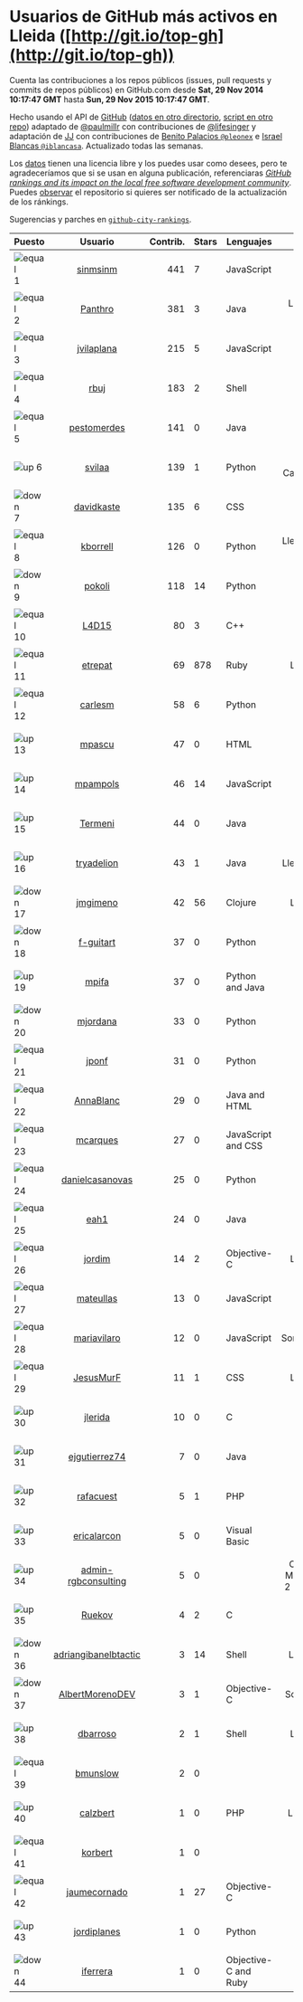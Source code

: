 
# Usuarios de GitHub más activos en Lleida ([http://git.io/top-gh](http://git.io/top-gh))



  Cuenta las contribuciones a los repos públicos (issues, pull requests y commits de repos públicos) en GitHub.com desde  **Sat, 29 Nov 2014 10:17:47 GMT** hasta **Sun, 29 Nov 2015 10:17:47 GMT**.

  Hecho usando el API de [GitHub](http://github.com) ([datos en otro directorio](https://github.com/JJ/top-github-users-data/tree/master/data), [script en otro repo](https://github.com/JJ/github-city-rankings/blob/master/get-city.coffee)) adaptado de [@paulmillr](https://github.com/paulmillr) con contribuciones de [@lifesinger](https://github.com/lifesinger) y adaptación de [JJ](http://jj.github.io) con contribuciones de [Benito Palacios `@pleonex`](http://github.com/pleonex) e [Israel Blancas `@iblancasa`](https://github.com/iblancasa). Actualizado todas las semanas.

  Los [datos](https://github.com/JJ/top-github-users-data/tree/master/data) tienen una licencia libre y los puedes usar como desees, pero te agradeceríamos que si se usan en alguna publicación, referenciaras [*GitHub rankings and its impact on the local free software development community*](https://thewinnower.com/papers/github-rankings-and-its-impact-on-the-local-free-software-development-community). Puedes [observar](https://github.com/JJ/top-github-users-data/subscription) el repositorio si quieres ser notificado de la actualización de los ránkings.

  Sugerencias y parches en [`github-city-rankings`](http://github.com/JJ/github-city-rankings).


| Puesto   |  Usuario  |Contrib.| Stars | Lenguajes   |      Lugar      |  Avatar  |
|----------|:---------:|-------:|-------|-------------|:---------------:|----------|
|![equal](https://raw.githubusercontent.com/JJ/github-city-rankings/master/img/equal.gif) 1 | [sinmsinm](https://github.com/sinmsinm) | 441 | 7 | JavaScript | Lleida | <img src='https://avatars2.githubusercontent.com/u/1745437?v=3&s=64' width="64" title='Alexandre Ballesté'> |
|![equal](https://raw.githubusercontent.com/JJ/github-city-rankings/master/img/equal.gif) 2 | [Panthro](https://github.com/Panthro) | 381 | 3 | Java | Lleida, Lleida, Spain | <img src='https://avatars0.githubusercontent.com/u/1565421?v=3&s=64' width="64" title='Rafael Roman'> |
|![equal](https://raw.githubusercontent.com/JJ/github-city-rankings/master/img/equal.gif) 3 | [jvilaplana](https://github.com/jvilaplana) | 215 | 5 | JavaScript | Lleida | <img src='https://avatars0.githubusercontent.com/u/732164?v=3&s=64' width="64" title='Jordi Vilaplana'> |
|![equal](https://raw.githubusercontent.com/JJ/github-city-rankings/master/img/equal.gif) 4 | [rbuj](https://github.com/rbuj) | 183 | 2 | Shell | Lleida | <img src='https://avatars1.githubusercontent.com/u/10171411?v=3&s=64' width="64" title='Robert Antoni Buj Gelonch'> |
|![equal](https://raw.githubusercontent.com/JJ/github-city-rankings/master/img/equal.gif) 5 | [pestomerdes](https://github.com/pestomerdes) | 141 | 0 | Java | Lleida | <img src='https://avatars3.githubusercontent.com/u/11027833?v=3&s=64' width="64" title='Albert Eduard Merino Pulido'> |
|![up](https://raw.githubusercontent.com/JJ/github-city-rankings/master/img/up.gif) 6 | [svilaa](https://github.com/svilaa) | 139 | 1 | Python | Lleida, Catalonia, Spain | <img src='https://avatars3.githubusercontent.com/u/5521724?v=3&s=64' width="64" title='Sergi Vila Almenara'> |
|![down](https://raw.githubusercontent.com/JJ/github-city-rankings/master/img/down.gif) 7 | [davidkaste](https://github.com/davidkaste) | 135 | 6 | CSS | Lleida | <img src='https://avatars1.githubusercontent.com/u/1199941?v=3&s=64' width="64" title='David Castellà'> |
|![equal](https://raw.githubusercontent.com/JJ/github-city-rankings/master/img/equal.gif) 8 | [kborrell](https://github.com/kborrell) | 126 | 0 | Python | Lleida, Catalonia (Spain) | <img src='https://avatars1.githubusercontent.com/u/11043037?v=3&s=64' width="64" title='Kevin Borrell'> |
|![down](https://raw.githubusercontent.com/JJ/github-city-rankings/master/img/down.gif) 9 | [pokoli](https://github.com/pokoli) | 118 | 14 | Python | Sarroca de Lleida | <img src='https://avatars3.githubusercontent.com/u/1160726?v=3&s=64' width="64" title='Sergi Almacellas Abellana'> |
|![equal](https://raw.githubusercontent.com/JJ/github-city-rankings/master/img/equal.gif) 10 | [L4D15](https://github.com/L4D15) | 80 | 3 | C++ | Lleida | <img src='https://avatars2.githubusercontent.com/u/2948600?v=3&s=64' width="64" title='José Ladislao Lainez Ortega'> |
|![equal](https://raw.githubusercontent.com/JJ/github-city-rankings/master/img/equal.gif) 11 | [etrepat](https://github.com/etrepat) | 69 | 878 | Ruby | Lleida, Spain | <img src='https://avatars3.githubusercontent.com/u/148851?v=3&s=64' width="64" title='Estanislau Trepat'> |
|![equal](https://raw.githubusercontent.com/JJ/github-city-rankings/master/img/equal.gif) 12 | [carlesm](https://github.com/carlesm) | 58 | 6 | Python | Lleida | <img src='https://avatars0.githubusercontent.com/u/9011?v=3&s=64' width="64" title='Carles Mateu'> |
|![up](https://raw.githubusercontent.com/JJ/github-city-rankings/master/img/up.gif) 13 | [mpascu](https://github.com/mpascu) | 47 | 0 | HTML | Lleida | <img src='https://avatars0.githubusercontent.com/u/10977699?v=3&s=64' width="64" title='Marc Pascual Terrón'> |
|![up](https://raw.githubusercontent.com/JJ/github-city-rankings/master/img/up.gif) 14 | [mpampols](https://github.com/mpampols) | 46 | 14 | JavaScript | Lleida | <img src='https://avatars2.githubusercontent.com/u/479534?v=3&s=64' width="64" title='Marc Pàmpols'> |
|![up](https://raw.githubusercontent.com/JJ/github-city-rankings/master/img/up.gif) 15 | [Termeni](https://github.com/Termeni) | 44 | 0 | Java | Lleida | <img src='https://avatars2.githubusercontent.com/u/6905912?v=3&s=64' width="64" title='Josep'> |
|![up](https://raw.githubusercontent.com/JJ/github-city-rankings/master/img/up.gif) 16 | [tryadelion](https://github.com/tryadelion) | 43 | 1 | Java | Lleida, Catalonia | <img src='https://avatars1.githubusercontent.com/u/3778474?v=3&s=64' width="64" title='Eric Cugota'> |
|![down](https://raw.githubusercontent.com/JJ/github-city-rankings/master/img/down.gif) 17 | [jmgimeno](https://github.com/jmgimeno) | 42 | 56 | Clojure | Lleida, Spain | <img src='https://avatars1.githubusercontent.com/u/718396?v=3&s=64' width="64" title='Juan Manuel Gimeno'> |
|![down](https://raw.githubusercontent.com/JJ/github-city-rankings/master/img/down.gif) 18 | [f-guitart](https://github.com/f-guitart) | 37 | 0 | Python | Lleida | <img src='https://avatars0.githubusercontent.com/u/6899142?v=3&s=64' width="64" title='Francesc Guitart'> |
|![up](https://raw.githubusercontent.com/JJ/github-city-rankings/master/img/up.gif) 19 | [mpifa](https://github.com/mpifa) | 37 | 0 | Python and Java | Lleida | <img src='https://avatars1.githubusercontent.com/u/3852561?v=3&s=64' width="64" title='Marc Pifarré Montalà'> |
|![down](https://raw.githubusercontent.com/JJ/github-city-rankings/master/img/down.gif) 20 | [mjordana](https://github.com/mjordana) | 33 | 0 | Python | Lleida | <img src='https://avatars2.githubusercontent.com/u/986499?v=3&s=400' width="64" title='Meritxell Jordana Gavieiro'> |
|![equal](https://raw.githubusercontent.com/JJ/github-city-rankings/master/img/equal.gif) 21 | [jponf](https://github.com/jponf) | 31 | 0 | Python | Lleida | <img src='https://avatars1.githubusercontent.com/u/3852560?v=3&s=64' width="64" title='Josep Pon Farreny'> |
|![equal](https://raw.githubusercontent.com/JJ/github-city-rankings/master/img/equal.gif) 22 | [AnnaBlanc](https://github.com/AnnaBlanc) | 29 | 0 | Java and HTML | Lleida | <img src='https://avatars3.githubusercontent.com/u/11464648?v=3&s=64' width="64" title='Anna'> |
|![equal](https://raw.githubusercontent.com/JJ/github-city-rankings/master/img/equal.gif) 23 | [mcarques](https://github.com/mcarques) | 27 | 0 | JavaScript and CSS | Lleida | <img src='https://avatars0.githubusercontent.com/u/12476087?v=3&s=64' width="64" title='Manuel Carqués'> |
|![equal](https://raw.githubusercontent.com/JJ/github-city-rankings/master/img/equal.gif) 24 | [danielcasanovas](https://github.com/danielcasanovas) | 25 | 0 | Python | Lleida | <img src='https://avatars3.githubusercontent.com/u/3872663?v=3&s=64' width="64" title='Daniel Casanovas'> |
|![equal](https://raw.githubusercontent.com/JJ/github-city-rankings/master/img/equal.gif) 25 | [eah1](https://github.com/eah1) | 24 | 0 | Java | Lleida | <img src='https://avatars0.githubusercontent.com/u/11043022?v=3&s=64' width="64" title='Eduard Arnedo Hidalgo'> |
|![equal](https://raw.githubusercontent.com/JJ/github-city-rankings/master/img/equal.gif) 26 | [jordim](https://github.com/jordim) | 14 | 2 | Objective-C | Lleida, Spain | <img src='https://avatars2.githubusercontent.com/u/720886?v=3&s=64' width="64" title='Jordi'> |
|![equal](https://raw.githubusercontent.com/JJ/github-city-rankings/master/img/equal.gif) 27 | [mateullas](https://github.com/mateullas) | 13 | 0 | JavaScript | Lleida | <img src='https://avatars2.githubusercontent.com/u/11190586?v=3&s=64' width="64" title='Mateu Llas Rubio'> |
|![equal](https://raw.githubusercontent.com/JJ/github-city-rankings/master/img/equal.gif) 28 | [mariavilaro](https://github.com/mariavilaro) | 12 | 0 | JavaScript | Sort,Lleida,Spain | <img src='https://avatars2.githubusercontent.com/u/10522884?v=3&s=64' width="64" title='Maria Vilaró'> |
|![equal](https://raw.githubusercontent.com/JJ/github-city-rankings/master/img/equal.gif) 29 | [JesusMurF](https://github.com/JesusMurF) | 11 | 1 | CSS | Lleida, Spain | <img src='https://avatars0.githubusercontent.com/u/3176182?v=3&s=64' width="64" title='Jesús Mur Fontanals'> |
|![up](https://raw.githubusercontent.com/JJ/github-city-rankings/master/img/up.gif) 30 | [jlerida](https://github.com/jlerida) | 10 | 0 | C | Lleida | <img src='https://avatars2.githubusercontent.com/u/12414567?v=3&s=64' width="64" title='Josep Lluis Lerida'> |
|![up](https://raw.githubusercontent.com/JJ/github-city-rankings/master/img/up.gif) 31 | [ejgutierrez74](https://github.com/ejgutierrez74) | 7 | 0 | Java | Lleida | <img src='https://avatars1.githubusercontent.com/u/11474846?v=3&s=64' width="64" title='Eduardo Gutierrez'> |
|![up](https://raw.githubusercontent.com/JJ/github-city-rankings/master/img/up.gif) 32 | [rafacuest](https://github.com/rafacuest) | 5 | 1 | PHP | Lleida | <img src='https://avatars2.githubusercontent.com/u/2221656?v=3&s=64' width="64" title='Rafa'> |
|![up](https://raw.githubusercontent.com/JJ/github-city-rankings/master/img/up.gif) 33 | [ericalarcon](https://github.com/ericalarcon) | 5 | 0 | Visual Basic | Lleida | <img src='https://avatars1.githubusercontent.com/u/5327861?v=3&s=64' width="64" title='Eric'> |
|![up](https://raw.githubusercontent.com/JJ/github-city-rankings/master/img/up.gif) 34 | [admin-rgbconsulting](https://github.com/admin-rgbconsulting) | 5 | 0 |  | C/ Arquitecte Morera i Gatell, 2 Lleida 25196 | <img src='https://avatars0.githubusercontent.com/u/9823155?v=3&s=64' width="64" title='RGB Informàtica i Consulting S.L.'> |
|![up](https://raw.githubusercontent.com/JJ/github-city-rankings/master/img/up.gif) 35 | [Ruekov](https://github.com/Ruekov) | 4 | 2 | C | Lleida | <img src='https://avatars3.githubusercontent.com/u/537713?v=3&s=64' width="64" title='Guillem Rueda Cebollero'> |
|![down](https://raw.githubusercontent.com/JJ/github-city-rankings/master/img/down.gif) 36 | [adriangibanelbtactic](https://github.com/adriangibanelbtactic) | 3 | 14 | Shell | LLeida, Spain | <img src='https://avatars2.githubusercontent.com/u/1331363?v=3&s=64' width="64" title='Adrian Gibanel Lopez'> |
|![down](https://raw.githubusercontent.com/JJ/github-city-rankings/master/img/down.gif) 37 | [AlbertMorenoDEV](https://github.com/AlbertMorenoDEV) | 3 | 1 | Objective-C | Solsona, Lleida | <img src='https://avatars1.githubusercontent.com/u/216042?v=3&s=64' width="64" title='Albert Moreno'> |
|![up](https://raw.githubusercontent.com/JJ/github-city-rankings/master/img/up.gif) 38 | [dbarroso](https://github.com/dbarroso) | 2 | 1 | Shell | Lleida, Spain | <img src='https://avatars1.githubusercontent.com/u/234781?v=3&s=64' width="64" title='David Barroso Iglesias'> |
|![equal](https://raw.githubusercontent.com/JJ/github-city-rankings/master/img/equal.gif) 39 | [bmunslow](https://github.com/bmunslow) | 2 | 0 |  | Lleida | <img src='https://avatars2.githubusercontent.com/u/295192?v=3&s=64' width="64" title='Bernard'> |
|![up](https://raw.githubusercontent.com/JJ/github-city-rankings/master/img/up.gif) 40 | [calzbert](https://github.com/calzbert) | 1 | 0 | PHP | Lleida (Spain) | <img src='https://avatars0.githubusercontent.com/u/2452014?v=3&s=64' width="64" title='Albert Calzada'> |
|![equal](https://raw.githubusercontent.com/JJ/github-city-rankings/master/img/equal.gif) 41 | [korbert](https://github.com/korbert) | 1 | 0 |  | Lleida | <img src='https://avatars1.githubusercontent.com/u/3808843?v=3&s=64' width="64" title='Javi Barrera'> |
|![equal](https://raw.githubusercontent.com/JJ/github-city-rankings/master/img/equal.gif) 42 | [jaumecornado](https://github.com/jaumecornado) | 1 | 27 | Objective-C | Lleida | <img src='https://avatars3.githubusercontent.com/u/617176?v=3&s=64' width="64" title='Jaume Cornadó'> |
|![up](https://raw.githubusercontent.com/JJ/github-city-rankings/master/img/up.gif) 43 | [jordiplanes](https://github.com/jordiplanes) | 1 | 0 | Python | Lleida | <img src='https://avatars3.githubusercontent.com/u/969198?v=3&s=64' width="64" title='Jordi Planes'> |
|![down](https://raw.githubusercontent.com/JJ/github-city-rankings/master/img/down.gif) 44 | [iferrera](https://github.com/iferrera) | 1 | 0 | Objective-C and Ruby | Lleida | <img src='https://avatars3.githubusercontent.com/u/1073857?v=3&s=64' width="64" title='Ivan'> |
